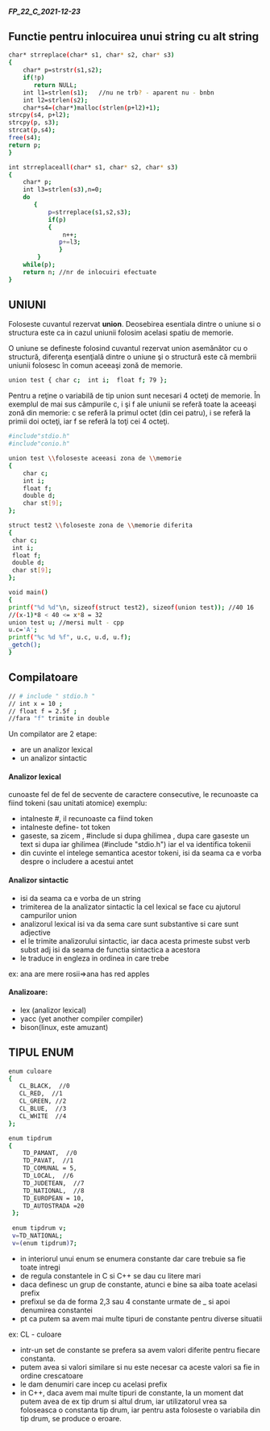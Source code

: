 ##### FP_22_C_2021-12-23

## Functie pentru inlocuirea unui string cu alt string
```sh
char* strreplace(char* s1, char* s2, char* s3)
{
    char* p=strstr(s1,s2);
    if(!p)
       return NULL;
    int l1=strlen(s1);   //nu ne trb? - aparent nu - bnbn
    int l2=strlen(s2);
    char*s4=(char*)malloc(strlen(p+l2)+1);
strcpy(s4, p+l2);
strcpy(p, s3);
strcat(p,s4);
free(s4);
return p;
}
```
```sh
int strreplaceall(char* s1, char* s2, char* s3)
{
    char* p;
    int l3=strlen(s3),n=0;
    do
       {
           p=strreplace(s1,s2,s3);
           if(p)
           {
               n++;
              p+=l3;
              }
        } 
    while(p);
    return n; //nr de inlocuiri efectuate
}
```

## UNIUNI
Foloseste cuvantul rezervat **union**.
Deosebirea esentiala dintre o uniune si o structura este ca in cazul uniunii folosim acelasi spatiu de memorie.

O uniune se defineste folosind cuvantul rezervat union asemănător cu o structură, diferenţa esenţială dintre o uniune şi o structură este că membrii uniunii folosesc în comun aceeaşi zonă de memorie. 
```sh
union test { char c;  int i;  float f; 79 };
```
Pentru a reţine o variabilă de tip union sunt necesari 4 octeţi de memorie. În exemplul de mai sus câmpurile c, i şi f ale uniunii se referă toate la aceeaşi zonă din memorie: c se referă la primul octet (din cei patru), i se referă la primii doi octeţi, iar f se referă la toţi cei 4 octeţi. 

```sh
#include"stdio.h"
#include"conio.h"

union test \\foloseste aceeasi zona de \\memorie
{
    char c;
    int i;
    float f;
    double d;
    char st[9];
};

struct test2 \\foloseste zona de \\memorie diferita 
{
 char c;
 int i;
 float f;
 double d;    
 char st[9];
};

void main()
{
printf("%d %d"\n, sizeof(struct test2), sizeof(union test)); //40 16
//(x-1)*8 < 40 <= x*8 = 32
union test u; //mersi mult - cpp
u.c='A';
printf("%c %d %f", u.c, u.d, u.f);
_getch(); 
}
```

## Compilatoare
```sh
// # include " stdio.h "
// int x = 10 ;
// float f = 2.5f ;
//fara "f" trimite in double
```
Un compilator are 2 etape:
- are un analizor lexical 
- un analizor sintactic

#### Analizor lexical
cunoaste fel de fel de secvente de caractere consecutive, le recunoaste ca fiind tokeni (sau unitati atomice)
exemplu:
- intalneste #, il recunoaste ca fiind token
- intalneste define- tot token
- gaseste, sa zicem , #include si dupa ghilimea , dupa care gaseste un text  si dupa iar ghilimea (#include "stdio.h") iar el va identifica tokenii
- din cuvinte el intelege semantica acestor tokeni, isi da seama ca e vorba despre o includere a acestui antet


#### Analizor sintactic
- isi da seama ca e vorba de un string
- trimiterea de la analizator sintactic la cel lexical se face cu ajutorul campurilor union
- analizorul lexical isi va da sema care sunt substantive si care sunt adjective
- el le trimite analizorului sintactic, iar daca acesta primeste subst verb subst adj isi da seama de functia sintactica a acestora
- le traduce in engleza in ordinea in care trebe 

ex: ana are mere rosii=>ana has red apples 

#### Analizoare:
- lex (analizor lexical)
- yacc (yet another compiler compiler)
- bison(linux, este amuzant)

## TIPUL ENUM
```sh
enum culoare
{
   CL_BLACK,  //0
   CL_RED,  //1
   CL_GREEN, //2
   CL_BLUE,  //3
   CL_WHITE  //4
};

enum tipdrum
{
    TD_PAMANT,  //0
    TD_PAVAT,  //1
    TD_COMUNAL = 5,
    TD_LOCAL,  //6
    TD_JUDETEAN,  //7
    TD_NATIONAL,  //8
    TD_EUROPEAN = 10,
    TD_AUTOSTRADA =20
 };
 
 enum tipdrum v;
 v=TD_NATIONAL;
 v=(enum tipdrum)7; 
 ```
 
- in interiorul unui enum se enumera constante dar care trebuie sa fie toate intregi
- de regula constantele in C si C++ se dau cu litere mari
- daca definesc un grup de constante, atunci e bine sa aiba toate acelasi prefix
- prefixul se da de forma 2,3 sau 4 constante urmate de _ si apoi denumirea constantei
- pt ca putem sa avem mai multe tipuri de constante pentru diverse situatii

ex:  CL - culoare
-  intr-un set de constante se prefera sa avem valori diferite pentru fiecare constanta.
- putem avea si valori similare si nu este necesar ca aceste valori sa fie in ordine crescatoare
- le dam denumiri care incep cu acelasi prefix
- in C++, daca avem mai multe tipuri de constante, la un moment dat putem avea de ex tip drum si altul drum, iar utilizatorul vrea sa foloseasca o constanta tip drum, iar pentru asta foloseste o variabila din tip drum, se produce o eroare.

